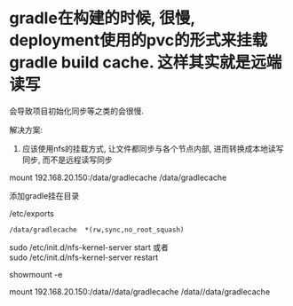 # gradle在构建的时候, 很慢, deployment使用的pvc的形式来挂载 gradle build cache. 这样其实就是远端读写 

会导致项目初始化同步等之类的会很慢.

解决方案:

1. 应该使用nfs的挂载方式, 让文件都同步与各个节点内部, 进而转换成本地读写同步, 而不是远程读写同步

mount 192.168.20.150:/data/gradlecache /data/gradlecache

添加gradle挂在目录

/etc/exports
```shell
/data/gradlecache  *(rw,sync,no_root_squash)
```

sudo /etc/init.d/nfs-kernel-server start    或者  
sudo /etc/init.d/nfs-kernel-server restart

showmount -e


mount 192.168.20.150:/data//data/gradlecache /data//data/gradlecache
